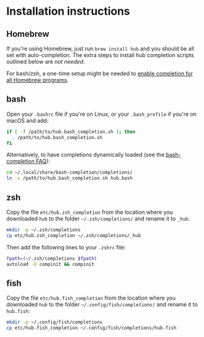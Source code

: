 # Installation instructions

## Homebrew

If you're using Homebrew, just run `brew install hub` and you should be all set
with auto-completion. The extra steps to install hub completion scripts outlined
below are *not needed*.

For bash/zsh, a one-time setup might be needed to [enable completion for all
Homebrew programs](https://docs.brew.sh/Shell-Completion).

## bash

Open your `.bashrc` file if you're on Linux, or your `.bash_profile` if you're on macOS and add:

```sh
if [ -f /path/to/hub.bash_completion.sh ]; then
  . /path/to/hub.bash_completion.sh
fi
```

Alternatively, to have completions dynamically loaded 
(see the [bash-completion FAQ](https://github.com/scop/bash-completion#faq)):

```sh
cd ~/.local/share/bash-completion/completions/
ln -s /path/to/hub.bash_completion.sh hub.bash
```

## zsh

Copy the file `etc/hub.zsh_completion` from the location where you downloaded
`hub` to the folder `~/.zsh/completions/` and rename it to `_hub`:

```sh
mkdir -p ~/.zsh/completions
cp etc/hub.zsh_completion ~/.zsh/completions/_hub
```

Then add the following lines to your `.zshrc` file:

```sh
fpath=(~/.zsh/completions $fpath) 
autoload -U compinit && compinit
```

## fish

Copy the file `etc/hub.fish_completion` from the location where you downloaded
`hub` to the folder `~/.config/fish/completions/` and rename it to `hub.fish`:

```sh
mkdir -p ~/.config/fish/completions
cp etc/hub.fish_completion ~/.config/fish/completions/hub.fish
```
